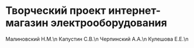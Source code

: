 # Творческий проект интернет-магазин электрооборудования

Малиновский Н.М.\n
Капустин С.В.\n
Черпинский А.А.\n
Кулешова Е.Е.\n

